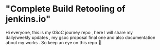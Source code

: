 # "Complete Build Retooling of jenkins.io"
Hi everyone, this is my GSoC journey repo , here I will share my daily/weekly updates , my gsoc proposal final one and also documentation about my works . So keep an eye on this repo 🤗
